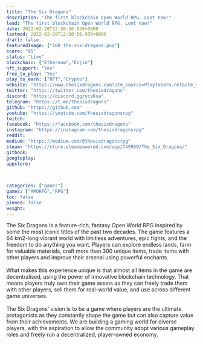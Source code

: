```yaml
---
title: "The Six Dragons"
description: "The first blockchain Open World RPG. Loot now!"
lead: "The first blockchain Open World RPG. Loot now!"
date: 2022-02-28T12:50:56.939+0800
lastmod: 2022-02-28T12:50:56.939+0800
draft: false
featuredImage: ["100_the-six-dragons.png"]
score: "85"
status: "Live"
blockchain: ["Ethereum","Enjin"]
nft_support: "Yes"
free_to_play: "Yes"
play_to_earn: ["NFT","Crypto"]
website: "https://www.thesixdragons.com?utm_source=PlayToEarn.net&utm_medium=organic&utm_campaign=gamepage"
twitter: "https://twitter.com/thesixdragons"
discord: "https://discord.gg/ycvKsa"
telegram: "https://t.me/thesixdragons"
github: "https://github.com"
youtube: "https://youtube.com/thesixdragonsrpg"
twitch: 
facebook: "https://facebook.com/thesixdragons"
instagram: "https://instagram.com/thesixdragonsrpg"
reddit: 
medium: "https://medium.com/@thesixdragonsrpg"
steam: "https://store.steampowered.com/app/749950/The_Six_Dragons/"
gitbook: 
googleplay: 
appstore: 

  
    
categories: ["games"]
games: ["MMORPG","RPG"]
toc: false
pinned: false
weight: 
---
```

The Six Dragons is a feature-rich, fantasy Open World RPG inspired by some the most iconic titles of the past two decades. The game features a 64 km2-long vibrant world with limitless adventures, epic fights, and the freedom to do anything you want. Players can explore endless lands, farm for valuable materials, craft more than 300 unique items, trade items with other players and improve their arsenal using powerful enchants.<br> <br> What makes this experience unique is that almost all items in the game are decentralised, using the power of innovative blockchain technology. That means players truly own their game assets as they can freely trade them with other players, sell them for real-world value, and use across different game universes. <br> <br> The Six Dragons’ vision is to be a game where players are the ultimate protagonists as they constantly shape the game but can also capture value from their achievements. We are building a gaming world for diverse players, with the aspiration to allow the community adopt various gameplay roles and freely run a decentralized, player-owned economy.